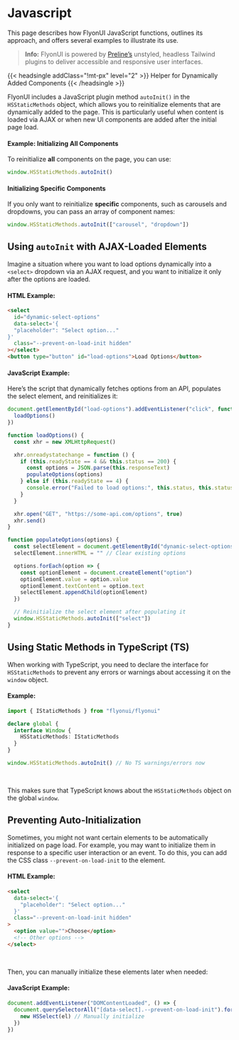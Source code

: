 # Javascript

This page describes how FlyonUI JavaScript functions, outlines its approach, and offers several examples to illustrate its use.

> **Info:** FlyonUI is powered by <a href="https://preline.co/plugins.html" class="link font-semibold link-primary" target="_blank">Preline’s</a> unstyled, headless Tailwind plugins to deliver accessible and responsive user interfaces.

<!-------------------- Helper for Dynamically Added Components -------------------->

{{< headsingle addClass="!mt-px" level="2" >}} Helper for Dynamically Added Components {{< /headsingle >}}

FlyonUI includes a JavaScript plugin method `autoInit()` in the `HSStaticMethods` object, which allows you to reinitialize elements that are dynamically added to the page. This is particularly useful when content is loaded via AJAX or when new UI components are added after the initial page load.

<!-- Example: Initializing All Components -->

#### Example: Initializing All Components

To reinitialize **all** components on the page, you can use:

```javascript
window.HSStaticMethods.autoInit()
```

<!-- Initializing Specific Components -->

#### Initializing Specific Components

If you only want to reinitialize **specific** components, such as carousels and dropdowns, you can pass an array of component names:

```javascript
window.HSStaticMethods.autoInit(["carousel", "dropdown"])
```

<!-------------------- Using `autoInit` with AJAX-Loaded Elements -------------------->

## Using `autoInit` with AJAX-Loaded Elements

Imagine a situation where you want to load options dynamically into a `<select>` dropdown via an AJAX request, and you want to initialize it only after the options are loaded.

<!-- HTML Example: -->

#### HTML Example:

```html
<select
  id="dynamic-select-options"
  data-select='{
  "placeholder": "Select option..."
}'
  class="--prevent-on-load-init hidden"
></select>
<button type="button" id="load-options">Load Options</button>
```

<!-- JavaScript Example: -->

#### JavaScript Example:

Here’s the script that dynamically fetches options from an API, populates the select element, and reinitializes it:

```javascript
document.getElementById("load-options").addEventListener("click", function () {
  loadOptions()
})

function loadOptions() {
  const xhr = new XMLHttpRequest()

  xhr.onreadystatechange = function () {
    if (this.readyState == 4 && this.status == 200) {
      const options = JSON.parse(this.responseText)
      populateOptions(options)
    } else if (this.readyState == 4) {
      console.error("Failed to load options:", this.status, this.statusText)
    }
  }

  xhr.open("GET", "https://some-api.com/options", true)
  xhr.send()
}

function populateOptions(options) {
  const selectElement = document.getElementById("dynamic-select-options")
  selectElement.innerHTML = "" // Clear existing options

  options.forEach(option => {
    const optionElement = document.createElement("option")
    optionElement.value = option.value
    optionElement.textContent = option.text
    selectElement.appendChild(optionElement)
  })

  // Reinitialize the select element after populating it
  window.HSStaticMethods.autoInit(["select"])
}
```

<!-------------------- Using Static Methods in TypeScript (TS) -------------------->

## Using Static Methods in TypeScript (TS)

When working with TypeScript, you need to declare the interface for `HSStaticMethods` to prevent any errors or warnings about accessing it on the `window` object.

<!-- Example: -->

#### Example:

```typescript
import { IStaticMethods } from "flyonui/flyonui"

declare global {
  interface Window {
    HSStaticMethods: IStaticMethods
  }
}

window.HSStaticMethods.autoInit() // No TS warnings/errors now
```

<br />

This makes sure that TypeScript knows about the `HSStaticMethods` object on the global `window`.

<!-------------------- Preventing Auto-Initialization -------------------->

## Preventing Auto-Initialization

Sometimes, you might not want certain elements to be automatically initialized on page load. For example, you may want to initialize them in response to a specific user interaction or an event. To do this, you can add the CSS class `--prevent-on-load-init` to the element.

<!-- HTML Example: -->

#### HTML Example:

```html
<select
  data-select='{
    "placeholder": "Select option..."
  }'
  class="--prevent-on-load-init hidden"
>
  <option value="">Choose</option>
  <!-- Other options -->
</select>
```

<br />

Then, you can manually initialize these elements later when needed:

<!-- JavaScript Example: -->

#### JavaScript Example:

```javascript
document.addEventListener("DOMContentLoaded", () => {
  document.querySelectorAll("[data-select].--prevent-on-load-init").forEach(el => {
    new HSSelect(el) // Manually initialize
  })
})
```
